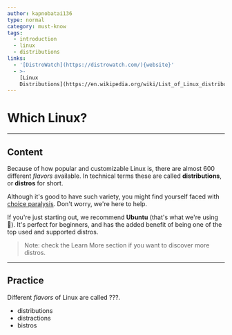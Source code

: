 ```yaml
---
author: kapnobatai136
type: normal
category: must-know
tags:
  - introduction
  - linux
  - distributions
links:
  - '[DistroWatch](https://distrowatch.com/){website}'
  - >-
    [Linux
    Distributions](https://en.wikipedia.org/wiki/List_of_Linux_distributions){website}
---
```


# Which Linux?


---

## Content

Because of how popular and customizable Linux is, there are almost 600 different *flavors* available. In technical terms these are called **distributions**, or **distros** for short.

Although it's good to have such variety, you might find yourself faced with [choice paralysis](https://en.wikipedia.org/wiki/Overchoice). Don't worry, we're here to help.

If you're just starting out, we recommend **Ubuntu** (that's what we're using 👐). It's perfect for beginners, and has the added benefit of being one of the top used and supported distros.

> Note: check the Learn More section if you want to discover more distros.


---

## Practice

Different *flavors* of Linux are called ???.

* distributions
* distractions
* bistros
